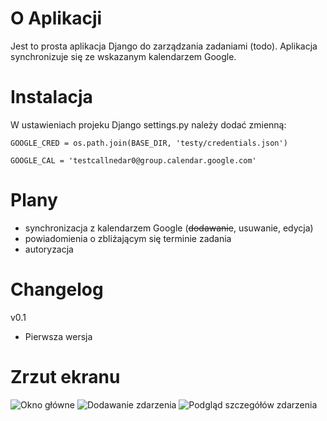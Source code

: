 # O Aplikacji

Jest to prosta aplikacja Django do zarządzania zadaniami (todo). Aplikacja synchronizuje się ze wskazanym kalendarzem Google.


# Instalacja

W ustawieniach projeku Django settings.py należy dodać zmienną:

```GOOGLE_CRED = os.path.join(BASE_DIR, 'testy/credentials.json')```

```GOOGLE_CAL = 'testcallnedar0@group.calendar.google.com'```


# Plany
- synchronizacja z kalendarzem Google (~~dodawanie~~, usuwanie, edycja)
- powiadomienia o zbliżającym się terminie zadania
- autoryzacja


# Changelog

v0.1 
  - Pierwsza wersja


# Zrzut ekranu
![Okno główne](https://github.com/artekw/django_todoapp/blob/master/assets/screen3.png)
![Dodawanie zdarzenia](https://github.com/artekw/django_todoapp/blob/master/assets/screen2.png)
![Podgląd szczegółów zdarzenia](https://github.com/artekw/django_todoapp/blob/master/assets/screen1.png)

